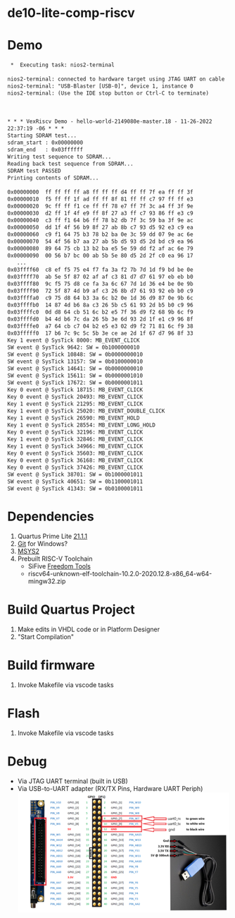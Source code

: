 # de10-lite-comp-riscv

# Demo
```
 *  Executing task: nios2-terminal 

nios2-terminal: connected to hardware target using JTAG UART on cable
nios2-terminal: "USB-Blaster [USB-0]", device 1, instance 0
nios2-terminal: (Use the IDE stop button or Ctrl-C to terminate)



* * * VexRiscv Demo - hello-world-2149080e-master.18 - 11-26-2022 22:37:19 -06 * * *
Starting SDRAM test...
sdram_start : 0x00000000
sdram_end   : 0x03ffffff
Writing test sequence to SDRAM...
Reading back test sequence from SDRAM...
SDRAM test PASSED
Printing contents of SDRAM...

0x00000000  ff ff ff ff a8 ff ff ff d4 ff ff 7f ea ff ff 3f 
0x00000010  f5 ff ff 1f ad ff ff 8f 81 ff ff c7 97 ff ff e3 
0x00000020  9c ff ff f1 ce ff ff 78 e7 ff 7f 3c a4 ff 3f 9e
0x00000030  d2 ff 1f 4f e9 ff 8f 27 a3 ff c7 93 86 ff e3 c9
0x00000040  c3 ff f1 64 b6 ff 78 b2 db 7f 3c 59 ba 3f 9e ac
0x00000050  dd 1f 4f 56 b9 8f 27 ab 8b c7 93 d5 92 e3 c9 ea
0x00000060  c9 f1 64 75 b3 78 b2 ba 0e 3c 59 dd 07 9e ac 6e
0x00000070  54 4f 56 b7 aa 27 ab 5b d5 93 d5 2d bd c9 ea 96
0x00000080  89 64 75 cb 13 b2 ba e5 5e 59 dd f2 af ac 6e 79
0x00000090  00 56 b7 bc 00 ab 5b 5e 80 d5 2d 2f c0 ea 96 17
   ...
0x03ffff60  c8 ef f5 75 e4 f7 fa 3a f2 7b 7d 1d f9 bd be 0e
0x03ffff70  ab 5e 5f 87 02 af af c3 81 d7 d7 61 97 eb eb b0
0x03ffff80  9c f5 75 d8 ce fa 3a 6c 67 7d 1d 36 e4 be 0e 9b
0x03ffff90  72 5f 87 4d b9 af c3 26 8b d7 61 93 92 eb b0 c9
0x03ffffa0  c9 75 d8 64 b3 3a 6c b2 0e 1d 36 d9 87 0e 9b 6c
0x03ffffb0  14 87 4d b6 8a c3 26 5b c5 61 93 2d b5 b0 c9 96 
0x03ffffc0  0d d8 64 cb 51 6c b2 e5 7f 36 d9 f2 68 9b 6c f9 
0x03ffffd0  b4 4d b6 7c da 26 5b 3e 6d 93 2d 1f e1 c9 96 8f
0x03ffffe0  a7 64 cb c7 04 b2 e5 e3 02 d9 f2 71 81 6c f9 38
0x03fffff0  17 b6 7c 9c 5c 5b 3e ce ae 2d 1f 67 d7 96 8f 33
Key 1 event @ SysTick 8000: MB_EVENT_CLICK
SW event @ SysTick 9642: SW = 0b1000000010
SW event @ SysTick 10848: SW = 0b0000000010
SW event @ SysTick 13157: SW = 0b0100000010
SW event @ SysTick 14641: SW = 0b0000000010
SW event @ SysTick 15611: SW = 0b0000001010
SW event @ SysTick 17672: SW = 0b0000001011
Key 0 event @ SysTick 18715: MB_EVENT_CLICK
Key 0 event @ SysTick 20493: MB_EVENT_CLICK
Key 1 event @ SysTick 21295: MB_EVENT_CLICK
Key 1 event @ SysTick 25020: MB_EVENT_DOUBLE_CLICK
Key 1 event @ SysTick 26590: MB_EVENT_HOLD
Key 1 event @ SysTick 28554: MB_EVENT_LONG_HOLD
Key 0 event @ SysTick 32196: MB_EVENT_CLICK
Key 1 event @ SysTick 32846: MB_EVENT_CLICK
Key 1 event @ SysTick 34966: MB_EVENT_CLICK
Key 0 event @ SysTick 35603: MB_EVENT_CLICK
Key 0 event @ SysTick 36168: MB_EVENT_CLICK
Key 0 event @ SysTick 37426: MB_EVENT_CLICK
SW event @ SysTick 38701: SW = 0b1000001011
SW event @ SysTick 40651: SW = 0b1100001011
SW event @ SysTick 41343: SW = 0b0100001011
```

# Dependencies
1. Quartus Prime Lite [21.1.1](https://www.intel.com/content/www/us/en/software-kit/736572/intel-quartus-prime-lite-edition-design-software-version-21-1-1-for-windows.html)
2. [Git](https://gitforwindows.org/) for Windows?
3. [MSYS2](https://www.msys2.org/#installation)
4. Prebuilt RISC-V Toolchain
    - SiFive [Freedom Tools](https://github.com/sifive/freedom-tools/releases)
    - riscv64-unknown-elf-toolchain-10.2.0-2020.12.8-x86_64-w64-mingw32.zip

# Build Quartus Project
1. Make edits in VHDL code or in Platform Designer
2. "Start Compilation"

# Build firmware
1. Invoke Makefile via vscode tasks

# Flash
1. Invoke Makefile via vscode tasks

# Debug
- Via JTAG UART terminal (built in USB)
- Via USB-to-UART adapter (RX/TX Pins, Hardware UART Periph)
![](img\uart0_wiring.png)